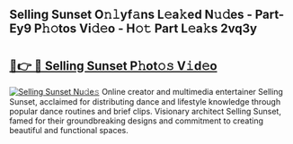 ## Selling Sunset O𝚗𝚕yf𝚊ns L𝚎a𝚔ed N𝚞𝚍es - Part-Ey9 P𝚑𝚘tos Vi𝚍𝚎o - H𝚘𝚝 Part L𝚎a𝚔s 2vq3y

# <h2><a href="http://kf8cupi.oniu.top/?m=Selling+Sunset">🔗👉 🔴 Selling Sunset P𝚑ot𝚘𝚜 V𝚒d𝚎o</a></h2>

[![Selling Sunset Nu𝚍e𝚜](https://i.imgur.com/0qMVB7G.gif)](http://kf8cupi.oniu.top/?m=Selling+Sunset)
Online creator and multimedia entertainer Selling Sunset, acclaimed for distributing dance and lifestyle knowledge through popular dance routines and brief clips. Visionary architect Selling Sunset, famed for their groundbreaking designs and commitment to creating beautiful and functional spaces.  
